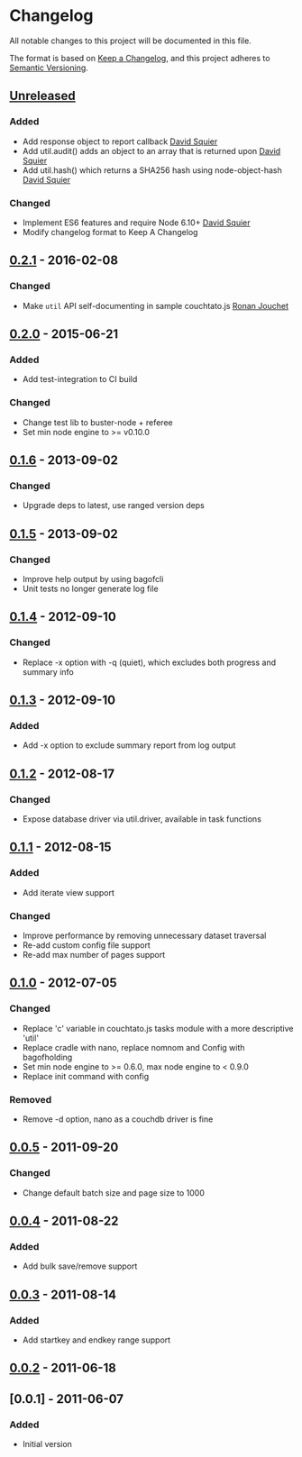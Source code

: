 # Changelog
All notable changes to this project will be documented in this file.

The format is based on [Keep a Changelog](https://keepachangelog.com/en/1.0.0/),
and this project adheres to [Semantic Versioning](https://semver.org/spec/v2.0.0.html).

## [Unreleased]

### Added
- Add response object to report callback [David Squier](https://github.com/dsquier)
- Add util.audit() adds an object to an array that is returned upon [David Squier](https://github.com/dsquier)
- Add util.hash() which returns a SHA256 hash using node-object-hash [David Squier](https://github.com/dsquier)

### Changed
- Implement ES6 features and require Node 6.10+ [David Squier](https://github.com/dsquier)
- Modify changelog format to Keep A Changelog

## [0.2.1] - 2016-02-08

### Changed
- Make `util` API self-documenting in sample couchtato.js [Ronan Jouchet](https://github.com/ronjouch)

## [0.2.0] - 2015-06-21

### Added
- Add test-integration to CI build

### Changed
- Change test lib to buster-node + referee
- Set min node engine to >= v0.10.0

## [0.1.6] - 2013-09-02

### Changed
- Upgrade deps to latest, use ranged version deps

## [0.1.5] - 2013-09-02

### Changed
- Improve help output by using bagofcli
- Unit tests no longer generate log file

## [0.1.4] - 2012-09-10

### Changed
- Replace -x option with -q (quiet), which excludes both progress and summary info

## [0.1.3] - 2012-09-10

### Added
- Add -x option to exclude summary report from log output

## [0.1.2] - 2012-08-17

### Changed
- Expose database driver via util.driver, available in task functions

## [0.1.1] - 2012-08-15

### Added
- Add iterate view support

### Changed
- Improve performance by removing unnecessary dataset traversal
- Re-add custom config file support
- Re-add max number of pages support

## [0.1.0] - 2012-07-05

### Changed
- Replace 'c' variable in couchtato.js tasks module with a more descriptive 'util'
- Replace cradle with nano, replace nomnom and Config with bagofholding
- Set min node engine to >= 0.6.0, max node engine to < 0.9.0
- Replace init command with config

### Removed
- Remove -d option, nano as a couchdb driver is fine

## [0.0.5] - 2011-09-20

### Changed
- Change default batch size and page size to 1000

## [0.0.4] - 2011-08-22

### Added
- Add bulk save/remove support

## [0.0.3] - 2011-08-14

### Added
- Add startkey and endkey range support

## [0.0.2] - 2011-06-18

## [0.0.1] - 2011-06-07

### Added
- Initial version

[Unreleased]: https://github.com/cliffano/couchtato/compare/v0.2.1...HEAD
[0.2.1]: https://github.com/cliffano/couchtato/compare/v0.2.0...v0.2.1
[0.2.0]: https://github.com/cliffano/couchtato/compare/v0.1.6...v0.2.0
[0.1.6]: https://github.com/cliffano/couchtato/compare/v0.1.5...v0.1.6
[0.1.5]: https://github.com/cliffano/couchtato/compare/v0.1.4...v0.1.5
[0.1.4]: https://github.com/cliffano/couchtato/compare/v0.1.3...v0.1.4
[0.1.3]: https://github.com/cliffano/couchtato/compare/v0.1.2...v0.1.3
[0.1.2]: https://github.com/cliffano/couchtato/compare/v0.1.1...v0.1.2
[0.1.1]: https://github.com/cliffano/couchtato/compare/v0.1.0...v0.1.1
[0.1.0]: https://github.com/cliffano/couchtato/compare/v0.0.5...v0.1.0
[0.0.5]: https://github.com/cliffano/couchtato/compare/v0.0.4...v0.0.5
[0.0.4]: https://github.com/cliffano/couchtato/compare/v0.0.3...v0.0.4
[0.0.3]: https://github.com/cliffano/couchtato/compare/v0.0.2...v0.0.3
[0.0.2]: https://github.com/cliffano/couchtato/compare/v0.0.1...v0.0.2
